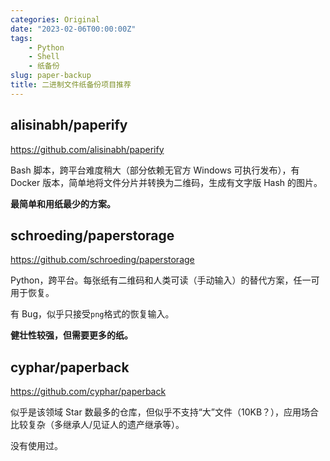 ```yaml
---
categories: Original
date: "2023-02-06T00:00:00Z"
tags:
    - Python
    - Shell
    - 纸备份
slug: paper-backup
title: 二进制文件纸备份项目推荐
---
```


## alisinabh/paperify

https://github.com/alisinabh/paperify

Bash 脚本，跨平台难度稍大（部分依赖无官方 Windows 可执行发布），有 Docker 版本，简单地将文件分片并转换为二维码，生成有文字版 Hash 的图片。

**最简单和用纸最少的方案。**

## schroeding/paperstorage

https://github.com/schroeding/paperstorage

Python，跨平台。每张纸有二维码和人类可读（手动输入）的替代方案，任一可用于恢复。

有 Bug，似乎只接受`png`格式的恢复输入。

**健壮性较强，但需要更多的纸。**

## cyphar/paperback

https://github.com/cyphar/paperback

似乎是该领域 Star 数最多的仓库，但似乎不支持“大”文件（10KB？），应用场合比较复杂（多继承人/见证人的遗产继承等）。

没有使用过。
